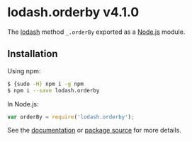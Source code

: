 # lodash.orderby v4.1.0

The [lodash](https://lodash.com/) method `_.orderBy` exported as a [Node.js](https://nodejs.org/) module.

## Installation

Using npm:
```bash
$ {sudo -H} npm i -g npm
$ npm i --save lodash.orderby
```

In Node.js:
```js
var orderBy = require('lodash.orderby');
```

See the [documentation](https://lodash.com/docs#orderBy) or [package source](https://github.com/lodash/lodash/blob/4.1.0-npm-packages/lodash.orderby) for more details.
